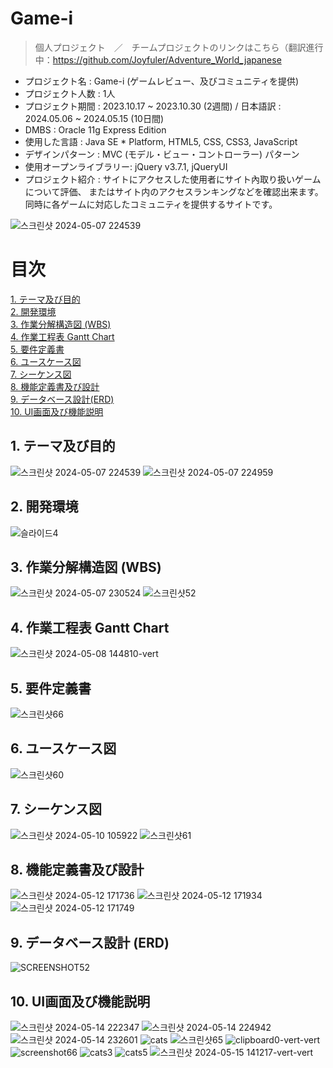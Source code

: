 Game-i
==========
>個人プロジェクト　／　チームプロジェクトのリンクはこちら（翻訳進行中：https://github.com/Joyfuler/Adventure_World_japanese

- プロジェクト名 : Game-i (ゲームレビュー、及びコミュニティを提供) <br>
- プロジェクト人数 : 1人 <br>
- プロジェクト期間 : 2023.10.17 ~ 2023.10.30 (2週間) / 日本語訳 : 2024.05.06 ~ 2024.05.15 (10日間) <br>
- DMBS : Oracle 11g Express Edition <br>
- 使用した言語 : Java SE * Platform, HTML5, CSS, CSS3, JavaScript <br>
- デザインパターン : MVC (モデル・ビュー・コントローラー) パターン <br>
- 使用オープンライブラリー: jQuery v3.7.1, jQueryUI <br>
- プロジェクト紹介 : サイトにアクセスした使用者にサイト內取り扱いゲームについて評価、
またはサイト内のアクセスランキングなどを確認出来ます。同時に各ゲームに対応したコミュニティを提供するサイトです。

![스크린샷 2024-05-07 224539](https://github.com/Joyfuler/game-i_japanese/assets/137759165/12780bd6-1ada-4b19-bfdb-b498291b6e3d)

# 目次
[1. テーマ及び目的](https://github.com/Joyfuler/game-i_japanese?tab=readme-ov-file#1-%E3%83%86%E3%83%BC%E3%83%9E%E5%8F%8A%E3%81%B3%E7%9B%AE%E7%9A%84)<br>
[2. 開発環境](https://github.com/Joyfuler/game-i_japanese?tab=readme-ov-file#2-%E9%96%8B%E7%99%BA%E7%92%B0%E5%A2%83)<br>
[3. 作業分解構造図 (WBS)](https://github.com/Joyfuler/game-i_japanese?tab=readme-ov-file#3-%E4%BD%9C%E6%A5%AD%E5%88%86%E8%A7%A3%E6%A7%8B%E9%80%A0%E5%9B%B3-wbs) <br>
[4. 作業工程表 Gantt Chart](https://github.com/Joyfuler/game-i_japanese?tab=readme-ov-file#4-%E4%BD%9C%E6%A5%AD%E5%B7%A5%E7%A8%8B%E8%A1%A8-gantt-chart) <br>
[5. 要件定義書 ](https://github.com/Joyfuler/game-i_japanese?tab=readme-ov-file#5-%E8%A6%81%E4%BB%B6%E5%AE%9A%E7%BE%A9%E6%9B%B8) <br>
[6. ユースケース図](https://github.com/Joyfuler/game-i_japanese?tab=readme-ov-file#6-%E3%83%A6%E3%83%BC%E3%82%B9%E3%82%B1%E3%83%BC%E3%82%B9%E5%9B%B3) <br>
[7. シーケンス図](https://github.com/Joyfuler/game-i_japanese?tab=readme-ov-file#7-%E3%82%B7%E3%83%BC%E3%82%B1%E3%83%B3%E3%82%B9%E5%9B%B3) <br>
[8. 機能定義書及び設計](https://github.com/Joyfuler/game-i_japanese?tab=readme-ov-file#8-%E6%A9%9F%E8%83%BD%E5%AE%9A%E7%BE%A9%E6%9B%B8%E5%8F%8A%E3%81%B3%E8%A8%AD%E8%A8%88) <br>
[9. データベース設計(ERD)](https://github.com/Joyfuler/game-i_japanese?tab=readme-ov-file#9-%E3%83%87%E3%83%BC%E3%82%BF%E3%83%99%E3%83%BC%E3%82%B9%E8%A8%AD%E8%A8%88-erd) <br>
[10. UI画面及び機能説明](https://github.com/Joyfuler/game-i_japanese?tab=readme-ov-file#10-ui%E7%94%BB%E9%9D%A2%E5%8F%8A%E3%81%B3%E6%A9%9F%E8%83%BD%E8%AA%AC%E6%98%8E)<br>


## 1. テーマ及び目的
![스크린샷 2024-05-07 224539](https://github.com/Joyfuler/game-i_japanese/assets/137759165/12780bd6-1ada-4b19-bfdb-b498291b6e3d)
![스크린샷 2024-05-07 224959](https://github.com/Joyfuler/game-i_japanese/assets/137759165/c2410033-9dc4-4fab-8b8a-37a4cf476f67)


## 2. 開発環境
![슬라이드4](https://github.com/Joyfuler/webPro/assets/137759165/15bdafc3-2d02-49a8-9a65-1dd10aeabcc6)


## 3. 作業分解構造図 (WBS)
![스크린샷 2024-05-07 230524](https://github.com/Joyfuler/game-i_japanese/assets/137759165/d935242a-498e-415a-9403-006ad58d4f86)
![스크린샷52](https://github.com/Joyfuler/game-i_japanese/assets/137759165/eea9d7a1-7bb1-4d91-8741-e097415dd8c1)


## 4. 作業工程表 Gantt Chart
![스크린샷 2024-05-08 144810-vert](https://github.com/Joyfuler/game-i_japanese/assets/137759165/d04c2923-e375-4c3c-a742-bafbfac0f646)


## 5. 要件定義書
![스크린샷66](https://github.com/Joyfuler/game-i_japanese/assets/137759165/dfeeffd6-2331-4084-81b6-082f13412956)


## 6. ユースケース図
![스크린샷60](https://github.com/Joyfuler/game-i_japanese/assets/137759165/a68f3094-66d2-4e25-9018-f7ab4fe0614b)


## 7. シーケンス図
![스크린샷 2024-05-10 105922](https://github.com/Joyfuler/game-i_japanese/assets/137759165/edf3d317-7a0c-4524-89a6-eba181f6c6fe)
![스크린샷61](https://github.com/Joyfuler/game-i_japanese/assets/137759165/bf991bae-24bd-4e3f-bf1c-2ec93cb4db00)


## 8. 機能定義書及び設計
![스크린샷 2024-05-12 171736](https://github.com/Joyfuler/game-i_japanese/assets/137759165/160f6ed9-8a86-4f62-8853-ecc796740102)
![스크린샷 2024-05-12 171934](https://github.com/Joyfuler/game-i_japanese/assets/137759165/95cd9873-353f-48d7-bb18-8b553a550fb3)
![스크린샷 2024-05-12 171749](https://github.com/Joyfuler/game-i_japanese/assets/137759165/ebfb3be0-06a4-4e2f-803c-ccb17f2e125f)


## 9. データベース設計 (ERD)
![SCREENSHOT52](https://github.com/Joyfuler/game-i_japanese/assets/137759165/505c48b6-58f0-4e2e-b9ce-c75da9735ad2)


## 10. UI画面及び機能説明
![스크린샷 2024-05-14 222347](https://github.com/Joyfuler/game-i_japanese/assets/137759165/f9c1a00a-ca96-4f3f-9840-0c07aff6afab)
![스크린샷 2024-05-14 224942](https://github.com/Joyfuler/game-i_japanese/assets/137759165/937461a3-942c-4359-97f3-38693316ec0d)
![스크린샷 2024-05-14 232601](https://github.com/Joyfuler/game-i_japanese/assets/137759165/bed2bb1a-d404-424b-b7ef-8c8690576275)
![cats](https://github.com/Joyfuler/game-i_japanese/assets/137759165/ba0e2ed6-4ffe-403e-9ea9-05656e6ae5a1)
![스크린샷65](https://github.com/Joyfuler/game-i_japanese/assets/137759165/1357bc03-77f3-495d-bef3-e8820bff2b22)
![clipboard0-vert-vert](https://github.com/Joyfuler/game-i_japanese/assets/137759165/1b3c9fc5-f288-4a9d-a1fb-a3cb4c10ad6f)
![screenshot66](https://github.com/Joyfuler/game-i_japanese/assets/137759165/a0bde9af-0435-40db-b41a-3a42a7a71947)
![cats3](https://github.com/Joyfuler/game-i_japanese/assets/137759165/f40ea8b1-8871-473d-99aa-2d885ea694b2)
![cats5](https://github.com/Joyfuler/game-i_japanese/assets/137759165/cebde580-ec49-4097-8e0d-2ee28b336cd4)
![스크린샷 2024-05-15 141217-vert-vert](https://github.com/Joyfuler/game-i_japanese/assets/137759165/bf25fd0d-7b8f-46d2-9758-39f9c98681d8)
